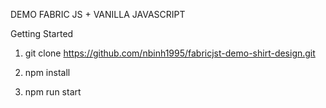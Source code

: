 DEMO FABRIC JS + VANILLA JAVASCRIPT

Getting Started

1. git clone https://github.com/nbinh1995/fabricjst-demo-shirt-design.git

2. npm install

3. npm run start